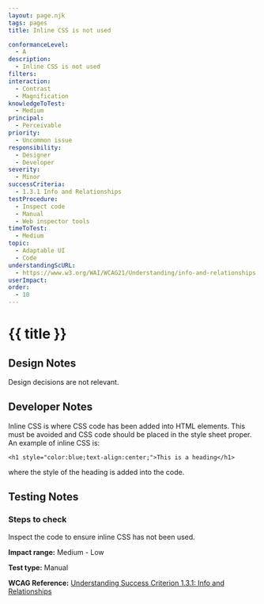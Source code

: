 ```yaml
---
layout: page.njk
tags: pages
title: Inline CSS is not used

conformanceLevel:
  - A
description:
  - Inline CSS is not used
filters:
interaction:
  - Contrast
  - Magnification
knowledgeToTest:
  - Medium
principal:
  - Perceivable
priority:
  - Uncommon issue
responsibility:
  - Designer
  - Developer
severity:
  - Minor
successCriteria:
  - 1.3.1 Info and Relationships
testProcedure:
  - Inspect code
  - Manual
  - Web inspector tools
timeToTest:
  - Medium
topic:
  - Adaptable UI
  - Code
understandingScURL:
  - https://www.w3.org/WAI/WCAG21/Understanding/info-and-relationships.html
userImpact:
order:
  - 10
---
```


# {{ title }}

## Design Notes

Design decisions are not relevant.

## Developer Notes

Inline CSS is where CSS code has been added into HTML elements. This must be avoided and CSS code should be placed in the style sheet proper. 
An example of inline CSS is: 

`<h1 style="color:blue;text-align:center;">This is a heading</h1>`

where the style of the heading is added into the code. 

## Testing Notes

### Steps to check

Inspect the code to ensure inline CSS has not been used.

**Impact range:** Medium - Low

**Test type:** Manual

**WCAG Reference:** [Understanding Success Criterion 1.3.1: Info and Relationships](https://www.w3.org/WAI/WCAG21/Understanding/info-and-relationships.html)
